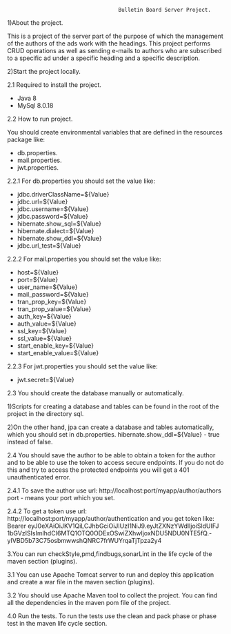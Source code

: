                                         Bulletin Board Server Project.
                
1)About the project.
               
This is a project of the server part of the purpose of which the management 
of the authors of the ads work with the headings.
This project performs CRUD operations as well as sending e-mails
to authors who are subscribed to a specific ad under a specific heading and
a specific description.

2)Start the project locally.

2.1 Required to install the project.

* Java 8
* MySql 8.0.18

2.2 How to run project.

You should create environmental variables that are defined in 
the resources package like:

* db.properties.
* mail.properties.
* jwt.properties.

2.2.1 For db.properties you should set the value like:

* jdbc.driverClassName=${Value}
* jdbc.url=${Value}
* jdbc.username=${Value}
* jdbc.password=${Value}
* hibernate.show_sql=${Value}
* hibernate.dialect=${Value}
* hibernate.show_ddl=${Value}
* jdbc.url_test=${Value}

2.2.2 For mail.properties you should set the value like:

* host=${Value}
* port=${Value}
* user_name=${Value}
* mail_password=${Value}
* tran_prop_key=${Value}
* tran_prop_value=${Value}
* auth_key=${Value}
* auth_value=${Value}
* ssl_key=${Value}
* ssl_value=${Value}
* start_enable_key=${Value}
* start_enable_value=${Value}

2.2.3 For jwt.properties you should set the value like:

* jwt.secret=${Value}

2.3 You should create the database manually or automatically.

1)Scripts for creating a database and tables can be found in the root of the project
in the directory sql.

2)On the other hand, jpa can create a database and tables automatically,
which you should set in db.properties.
hibernate.show_ddl=${Value} - true instead of false.


2.4 You should save the author to be able to obtain a token for the author and
to be able to use the token to access secure endpoints.
If you do not do this and try to access the protected endpoints you will get a 401
unauthenticated error.

2.4.1 To save the author use url: http://localhost:port/myapp/author/authors
port - means your port which you set.

2.4.2 To get a token use url: http://localhost:port/myapp/author/authentication
and you get token like: Bearer eyJ0eXAiOiJKV1QiLCJhbGciOiJIUzI1NiJ9.eyJtZXNzYWdlIjoiSldUIFJ
1bGVzISIsImlhdCI6MTQ1OTQ0ODExOSwiZXhwIjoxNDU5NDU0NTE5fQ.-yIVBD5b73C75osbmwwshQNRC7frWUYrqaTjTpza2y4


3.You can run checkStyle,pmd,findbugs,sonarLint in the life cycle of the maven section (plugins).

3.1 You can use Apache Tomcat server to run and deploy this application and
create a war file in the maven section (plugins).

3.2 You should use Apache Maven tool to collect the project. 
You can find all the dependencies in the maven pom file of the project.


4.0 Run the tests.
To run the tests use the clean and pack phase or phase test in the maven life cycle section.
